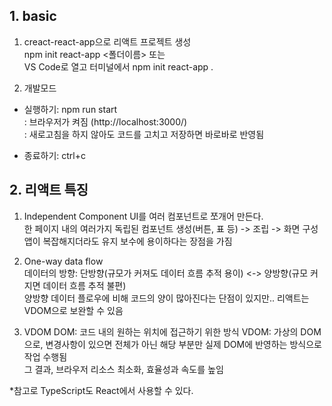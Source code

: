 ## 1. basic  
1) creact-react-app으로 리액트 프로젝트 생성   
  npm init react-app <폴더이름> 또는   
  VS Code로 열고 터미널에서 npm init react-app .   
   
2) 개발모드   
  - 실행하기: npm run start   
  : 브라우저가 켜짐 (http://localhost:3000/)   
  : 새로고침을 하지 않아도 코드를 고치고 저장하면 바로바로 반영됨   
   
  - 종료하기: ctrl+c   
   
## 2. 리액트 특징   
1) Independent Component
  UI를 여러 컴포넌트로 쪼개어 만든다.   
  한 페이지 내의 여러가지 독립된 컴포넌트 생성(버튼, 표 등) -> 조립 -> 화면 구성   
  앱이 복잡해지더라도 유지 보수에 용이하다는 장점을 가짐   
2) One-way data flow   
  데이터의 방향: 단방향(규모가 커져도 데이터 흐름 추적 용이) <-> 양방향(규모 커지면 데이터 흐름 추적 불편)    
  양방향 데이터 플로우에 비해 코드의 양이 많아진다는 단점이 있지만.. 리액트는 VDOM으로 보완할 수 있음   
  
3) VDOM
  DOM: 코드 내의 원하는 위치에 접근하기 위한 방식
  VDOM: 가상의 DOM으로, 변경사항이 있으면 전체가 아닌 해당 부분만 실제 DOM에 반영하는 방식으로 작업 수행됨   
        그 결과, 브라우저 리소스 최소화, 효율성과 속도를 높임   
        
  *참고로 TypeScript도 React에서 사용할 수 있다.    
  
